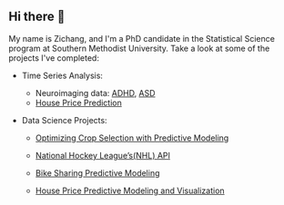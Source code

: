 ## Hi there 👋

My name is Zichang, and I'm a PhD candidate in the Statistical Science program at Southern Methodist University. Take a look at some of the projects I've completed:

<!--  Research: high-dimensional time series analysis focusing on developmental disorders. --> 
- Time Series Analysis:

  * Neuroimaging data: [ADHD](https://github.com/Zichang23/adhd), [ASD](https://github.com/Zichang23/fmri)
  * [House Price Prediction](https://github.com/Zichang23/PredictHousePrice)
      
- Data Science Projects:

  * [Optimizing Crop Selection with Predictive Modeling](https://github.com/Zichang23/sklearn_predict)

  * [National Hockey League’s(NHL) API](https://github.com/Zichang23/Project-1)

  * [Bike Sharing Predictive Modeling](https://github.com/AlexSelwaeh/ST558Project2)

  * [House Price Predictive Modeling and Visualization](https://github.com/Zichang23/Project-3)

<!--    * Bayesian hierarchical modelling:

      

#### Current Research

I specialize in high-dimensional time series analysis focusing on developmental disorders (ASD and ADHD). My research employs advanced spectral analysis techniques and custom visualization tools to extract meaningful patterns from complex datasets.

#### Technical Contributions

I have developed and maintain several R functions that implement novel analytical methods for neurological time series data. These tools facilitate robust statistical inference in high-dimensional spaces while ensuring computational efficiency.


**Zichang23/zichang23** is a ✨ _special_ ✨ repository because its `README.md` (this file) appears on your GitHub profile.

Here are some ideas to get you started:

- 🔭 I’m currently working on ...
- 🌱 I’m currently learning ...
- 👯 I’m looking to collaborate on ...
- 🤔 I’m looking for help with ...
- 💬 Ask me about ...
- 📫 How to reach me: ...
- 😄 Pronouns: ...
- ⚡ Fun fact: ...
-->
